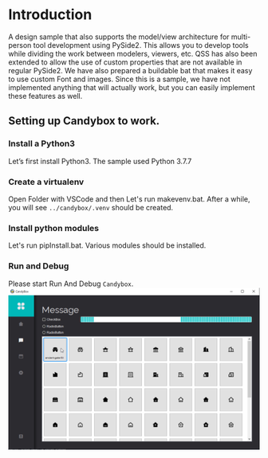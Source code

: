 # Introduction
A design sample that also supports the model/view architecture for multi-person tool development using PySide2.
This allows you to develop tools while dividing the work between modelers, viewers, etc.
QSS has also been extended to allow the use of custom properties that are not available in regular PySide2.
We have also prepared a buildable bat that makes it easy to use custom Font and images.
Since this is a sample, we have not implemented anything that will actually work, but you can easily implement these features as well.

## Setting up Candybox to work.
### Install a Python3
Let’s first install Python3.
The sample used Python 3.7.7

### Create a virtualenv
Open Folder with VSCode and then Let's run makevenv.bat. After a while, you will see `../candybox/.venv` should be created.

### Install python modules
Let's run pipInstall.bat. Various modules should be installed.


### Run and Debug
Please start Run And Debug `Candybox`.
<img src=references/screenshot_01.png>
